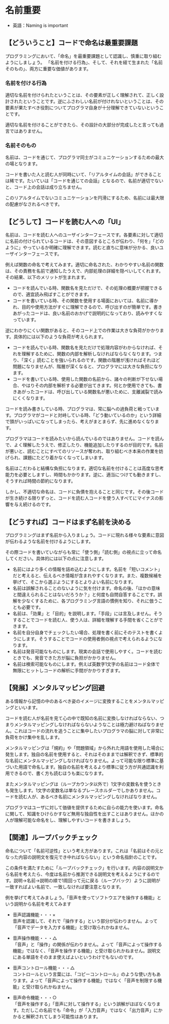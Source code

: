 # 名前重要

- 英語：Naming is important

## 【どういうこと】コードで命名は最重要課題

プログラミングにおいて、「命名」を最重要課題として認識し、慎重に取り組むようにしましょう。
「名前を付ける行為」、そして、それを経て生まれた「名前そのもの」、両方に重要な価値があります。

### 名前を付ける行為

適切な名前を付けられたということは、その要素が正しく理解されて、正しく設計されたということです。逆にふさわしい名前が付けれないということは、その要素が果たすべき役割についてプログラマ自身が十分理解できていないということです。

適切な名前を付けることができたら、その設計の大部分が完成したと言っても過言ではありません。

### 名前そのもの

名前は、コードを通じて、プログラマ同士がコミュニケーションするための最大の場となります。

コードを書いた人と読む人が同時にいて、「リアルタイムの会話」ができることは稀です。たいていは「コードを通じての会話」となるので、名前が適切でないと、コード上の会話は成り立ちません。

このリアルタイムでないコミュニケーションを円滑にするため、名前には最大限の配慮がなされるべきです。

## 【どうして】コードを読む人への「UI」

名前は、コードを読む人へのユーザインターフェースです。各要素に対して適切に名前の付けられているコードは、その意図するところが伝わり、「何を」「どのように」やっているか明確に理解できます。読むと直ちに意味が分かる、良いユーザインターフェースです。

例えば関数の命名で考えてみます。適切に命名された、わかりやすい名前の関数は、その責務を名前で通知したうえで、内部処理の詳細を隠ぺいしてくれます。その結果、以下のメリットが生まれます。

- コードを読んでいる時、関数名を見ただけで、その処理の概要が把握できるので、適宜読み飛ばすことができます。
- コードを書いている時、その関数を使用する場面においては、名前に導かれ、目的や使用方法がすぐに理解できるので、呼び出すのが簡単です。書きあがったコードは、良い名前のおかげで説明的になっており、読みやすくなっています。

逆にわかりにくい関数があると、そのコード上での作業は大きな負荷がかかります。具体的には以下のような負荷が考えられます。

- コードを読んでいる時、関数名を見ただけで処理内容がわからなければ、それを理解するために、関数の内部を解析しなければならなくなります。つまり、「深く」読むことを強いられるのです。関数の階層が浅ければそれほど問題になりませんが、階層が深くなると、プログラマには大きな負担になります。
- コードを書いている時、使用した関数の名前から、諸々の判断が下せない場合、やはりその内部を解析する必要が出てきます。何とか使用できても、書きあがったコードは、呼び出している関数名が悪いために、支離滅裂で読みにくくなります。

コードを読み書きしている時、プログラマは、常に脳への過負荷と戦っています。プログラマがコードと対峙している時、「どう動いているのか」という詳細で頭がいっぱいになってしまったら、考えがまとまらず、先に進めなくなります。

プログラマはコードを読みたいから読んでいるのではありません。コードを読んで、よく理解したうえで、修正したり、機能追加したりするのが目的です。名前が悪いと、読むことにすべてのリソースが奪われ、取り組むべき本来の作業を妨げられ、課題にたどり着かなくなってしまいます。

名前はこだわると結構な負担になります。適切な名前を付けることは高度な思考能力を必要としますし、時間もかかります。逆に、適当につけても動きますし、そうすれば時間の節約になります。

しかし、不適切な命名は、コードに負債を抱えることと同じです。その後コードが生き続ける限りずっと、コードを読む人コードを使う人すべてにマイナスの影響を与え続けるのです。

## 【どうすれば】コードはまず名前を決める

プログラミングはまず名前から入りましょう。コードに現れる様々な要素に意図が伝わるような名前を付けるようにします。

その際コードを書いていながらも常に「使う側」「読む側」の視点に立って命名してください。具体的には以下の点に注意します。

- 名前にはより多くの情報を詰め込むようにします。名前を「短いコメント」だと考えると、伝えるべき情報が含まれやすくなります。また、複数候補を挙げて、そこから選ぶようにするとよりよい名前になります。
- 名前は誤解されることのないように気を付けます。命名の後、「ほかの意味と間違えられることはないだろうか？」と何度も自問自答することです。誤解を少なくするために、各プログラミング言語の慣例を知り、それに倣うことも必要です。
- 名前は、「効果」と「目的」を説明します。「手段」には言及しません。そうすることでコードを読む人、使う人は、詳細を理解する手間を省くことができます。
- 名前を自分自身でチェックしたい場合、処理を書く前にそのテストを書くようにします。そうすることでコードの使用者側の視点で考えられるようになります。
- 名前は発音可能なものにします。現実の会話で使用しやすく。コードを読むときでも、発音できた方が脳に負担がかかりません。
- 名前は検索可能なものにします。例えば英数字1文字の名前はコード全体で無限にヒットしコードの解析に手間がかかりすぎます。

## 【発展】メンタルマッピング回避

ある情報から記憶の中のあるべき姿のイメージに変換することをメンタルマッピングといいます。

コードを読む人が名前を見て心の中で既知の名前に変換しなければならない、つまりメンタルマッピングしなければならないようなことは極力避けねばなりません。これはコードの流れを追うことに集中したいプログラマの脳に対して非常に負荷をかけ集中を乱します。

メンタルマッピングは「規約」や「問題領域」から外れた用語を使用した場合に発生します。独自の名前を使用すると、それはそのままでは解釈できず、標準的な名前にメンタルマッピングしなければなりません。よって可能な限り標準に基づいた用語で命名します。独自の名前を考えるより標準に従う方が共通認識を利用できるので、書く方も読むほうも楽になります。

またメンタルマッピングは（ループカウンタ以外で）1文字の変数名を使うときも発生します。1文字の変数名は単なるプレースホルダーでしかありません。コードを読む人が、あるべき名前にメンタルマッピングしなければなりません。

プログラマはユーザに対して価値を提供するために自らの能力を使います。命名に関して、知識をひけらかすなど無用な独自性を出すことはありません。ほかの人が理解可能な命名をし、理解しやすいコードを書きましょう。

## 【関連】ループバックチェック

命名について「名前可逆性」という考え方があります。これは「名前はその元となった内容の説明文を復元でき中ればならない」という命名指針のことです。

この条件を満たすために「ループバックチェック」を行います。内容の説明文から名前を考えたら、今度は名前から推測できる説明文を考えるようにするのです。説明→名前→説明の順で1周回って元に戻る（ループバック）ように説明が一致すればよい名前で、一致しなければ要注意となります。

例を挙げて考えてみましょう。「音声を使ってソフトウエアを操作する機能」という説明から名前を考えてみます

- 音声認識機能・・・×  
音声を認識して、それで「操作する」という部分が伝わりません。よって「音声でデータを入力する機能」と受け取られかねません。

- 音声操作機能・・・△  
「音声」と「操作」の関係が伝わりません。よって「音声によって操作する機能」ではなく、「音声を操作する機能」と受け取られかねません。説明文にある単語をそのまま使えばよいというわけでもないのです。

- 音声コントロール機能・・・△  
コントロールという言葉には、「コピーコントロール」のような使い方もあります。よって「音声によって操作する機能」ではなく「音声を制限する機能」と受け取られかねません。

- 音声命令機能・・・○  
「音声を操作する」「音声に対して操作する」という誤解がほぼなくなります。ただしこの名前でも「命令」が「入力音声」ではなく「出力音声」にかかると解釈されてしまう可能性はあります。

